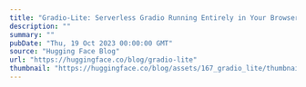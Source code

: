 ```yaml
---
title: "Gradio-Lite: Serverless Gradio Running Entirely in Your Browser"
description: ""
summary: ""
pubDate: "Thu, 19 Oct 2023 00:00:00 GMT"
source: "Hugging Face Blog"
url: "https://huggingface.co/blog/gradio-lite"
thumbnail: "https://huggingface.co/blog/assets/167_gradio_lite/thumbnail.png"
---
```


